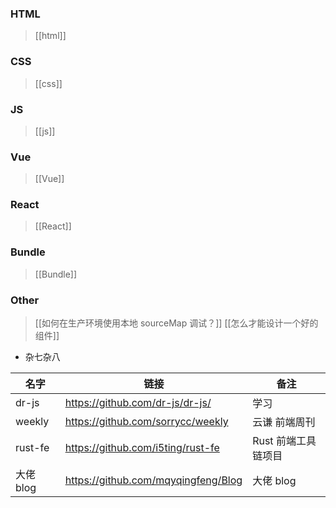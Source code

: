 ### HTML
> [[html]]

### CSS
> [[css]]

### JS
> [[js]]

### Vue
> [[Vue]]

### React
> [[React]]

### Bundle
> [[Bundle]]

### Other
> [[如何在生产环境使用本地 sourceMap 调试？]]
> [[怎么才能设计一个好的组件]]

- 杂七杂八

| 名字 | 链接 | 备注 |
| ---- | ---- | ---- |
| dr-js | https://github.com/dr-js/dr-js/ | 学习 |
| weekly | https://github.com/sorrycc/weekly | 云谦 前端周刊 |
| rust-fe | https://github.com/i5ting/rust-fe | Rust 前端工具链项目 |
| 大佬 blog | https://github.com/mqyqingfeng/Blog | 大佬 blog |